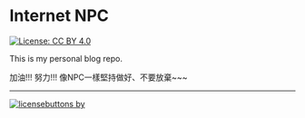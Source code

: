 # Internet NPC

[![License: CC BY 4.0](https://img.shields.io/badge/license-CC%20BY%204.0-blue.svg)](https://creativecommons.org/licenses/by/4.0/)

This is my personal blog repo.

加油!!! 努力!!! 像NPC一樣堅持做好、不要放棄~~~

---
[![licensebuttons by](https://licensebuttons.net/l/by/3.0/88x31.png)](https://creativecommons.org/licenses/by/4.0)